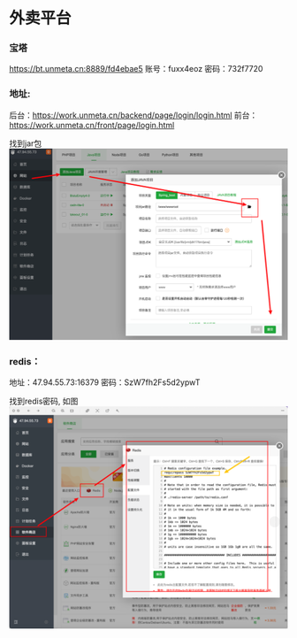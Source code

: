 # 外卖平台

### 宝塔

https://bt.unmeta.cn:8889/fd4ebae5
账号：fuxx4eoz
密码：732f7720

### 地址:

后台：https://work.unmeta.cn/backend/page/login/login.html
前台：https://work.unmeta.cn/front/page/login.html

找到jar包
![](./readme_img/jar_path_to_find.png)

### redis：

地址：47.94.55.73:16379
密码：SzW7fh2Fs5d2ypwT

找到redis密码, 如图
![](./readme_img/redis_password.png)